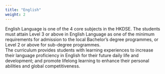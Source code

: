 ```yaml
---  
title: "English"  
weight: 2  
---  
```

English Language is one of the 4 core subjects in the HKDSE. The students must attain Level 3 or above in English Language as one of the minimum requirements for admission to the local Bachelor’s degree programmes, or Level 2 or above for sub-degree programmes.  
The curriculum provides students with learning experiences to increase their language proficiency in English for their future daily life and development; and promote lifelong learning to enhance their personal abilities and global competitiveness.